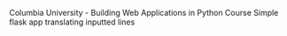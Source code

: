 Columbia University - Building Web Applications in Python Course
Simple flask app translating inputted lines
